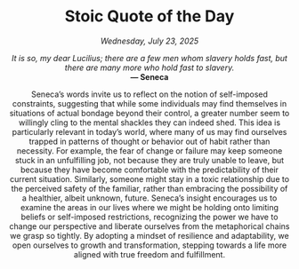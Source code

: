 <h1 align="center">Stoic Quote of the Day</h1>
<p align="center"><em><!--START_SECTION:current-date-->
Wednesday, July 23, 2025
<!--END_SECTION:current-date--></em></p>
<p align="center">
    <em><!--START_SECTION:quote-text-->
It is so, my dear Lucilius; there are a few men whom slavery holds fast, but there are many more who hold fast to slavery.
<!--END_SECTION:quote-text--></em><br>
    <strong>— <!--START_SECTION:quote-author-->
Seneca
<!--END_SECTION:quote-author--></strong>
</p>

<p align="center" style="max-width:600px;margin:0 auto;">
<!--START_SECTION:quote-interpretation-->
Seneca’s words invite us to reflect on the notion of self-imposed constraints, suggesting that while some individuals may find themselves in situations of actual bondage beyond their control, a greater number seem to willingly cling to the mental shackles they can indeed shed. This idea is particularly relevant in today’s world, where many of us may find ourselves trapped in patterns of thought or behavior out of habit rather than necessity. For example, the fear of change or failure may keep someone stuck in an unfulfilling job, not because they are truly unable to leave, but because they have become comfortable with the predictability of their current situation. Similarly, someone might stay in a toxic relationship due to the perceived safety of the familiar, rather than embracing the possibility of a healthier, albeit unknown, future. Seneca’s insight encourages us to examine the areas in our lives where we might be holding onto limiting beliefs or self-imposed restrictions, recognizing the power we have to change our perspective and liberate ourselves from the metaphorical chains we grasp so tightly. By adopting a mindset of resilience and adaptability, we open ourselves to growth and transformation, stepping towards a life more aligned with true freedom and fulfillment.
<!--END_SECTION:quote-interpretation-->
</p>
